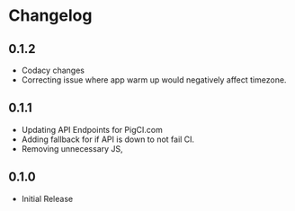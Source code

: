 # Changelog

## 0.1.2

* Codacy changes
* Correcting issue where app warm up would negatively affect timezone.

## 0.1.1

* Updating API Endpoints for PigCI.com
* Adding fallback for if API is down to not fail CI.
* Removing unnecessary JS,

## 0.1.0

* Initial Release
